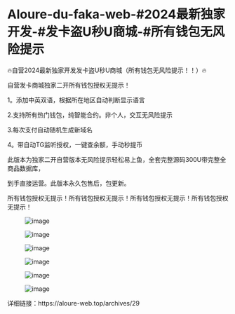 # Aloure-du-faka-web-#2024最新独家开发-#发卡盗U秒U商城-#所有钱包无风险提示
<!-- wp:paragraph -->
<p>🔥自营2024最新独家开发发卡盗U秒U商城（所有钱包无风险提示！！）🔥</p>
<!-- /wp:paragraph -->

<!-- wp:paragraph -->
<p>自营发卡商城独家二开所有钱包授权无提示！</p>
<!-- /wp:paragraph -->

<!-- wp:paragraph -->
<p>1。添加中英双语，根据所在地区自动判断显示语言</p>
<!-- /wp:paragraph -->

<!-- wp:paragraph -->
<p>2.支持所有热门钱包，纯智能合约。非个人，交互无风险提示</p>
<!-- /wp:paragraph -->

<!-- wp:paragraph -->
<p>3.每次支付自动随机生成新域名</p>
<!-- /wp:paragraph -->

<!-- wp:paragraph -->
<p>4。带自动TG监听授权，一键查余额，手动秒提币</p>
<!-- /wp:paragraph -->

<!-- wp:paragraph -->
<p>此版本为独家二开自营版本无风险提示轻松易上鱼，全套完整源码300U带完整全商品数据库，</p>
<!-- /wp:paragraph -->

<!-- wp:paragraph -->
<p>到手直接运营。此版本永久包售后，包更新。</p>
<!-- /wp:paragraph -->

<!-- wp:paragraph -->
<p>所有钱包授权无提示！所有钱包授权无提示！所有钱包授权无提示！所有钱包授权无提示！</p>
<!-- /wp:paragraph -->

<!-- wp:image -->
<figure class="wp-block-image"><img src="https://hfbot-pro.hfz2333.top/wp-content/uploads/2024/05/image-9.png" alt="image"/></figure>
<!-- /wp:image -->

<!-- wp:image -->
<figure class="wp-block-image"><img src="https://hfbot-pro.hfz2333.top/wp-content/uploads/2024/05/image-10.png" alt="image"/></figure>
<!-- /wp:image -->

<!-- wp:image -->
<figure class="wp-block-image"><img src="https://hfbot-pro.hfz2333.top/wp-content/uploads/2024/05/image-11.png" alt="image"/></figure>
<!-- /wp:image -->

<!-- wp:image -->
<figure class="wp-block-image"><img src="https://hfbot-pro.hfz2333.top/wp-content/uploads/2024/05/image-12.png" alt="image"/></figure>
<!-- /wp:image -->

<!-- wp:image -->
<figure class="wp-block-image"><img src="https://hfbot-pro.hfz2333.top/wp-content/uploads/2024/05/image-13-473x1024.png" alt="image"/></figure>
<!-- /wp:image -->

<!-- wp:image -->
<figure class="wp-block-image"><img src="https://hfbot-pro.hfz2333.top/wp-content/uploads/2024/05/image-14.png" alt="image"/></figure>
<!-- /wp:image -->
详细链接：https://aloure-web.top/archives/29
